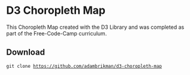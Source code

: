 <!-- TITLE/ -->
<h1>D3 Choropleth Map</h1>
<!-- /TITLE -->

<!-- DESCRIPTION/ -->
This Choropleth Map created with the D3 Library and was completed as part of the Free-Code-Camp curriculum.
<!-- /DESCRIPTION -->


<!-- Download/ -->
<h2>Download</h2>

<code>git clone https://github.com/adambrikman/d3-choropleth-map</code>
<!-- /Download -->